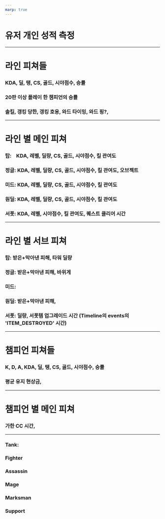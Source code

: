 ```yaml
---
marp: true
---
```


# 유저 개인 성적 측정

---

# 라인 피쳐들

### KDA, 딜, 탱, CS, 골드, 시야점수, 승률
### 20판 이상 플레이 한 챔피언의 승률
### 솔킬, 갱킹 당한, 갱킹 호응, 와드 타이밍, 와드 핑?, 

---

# 라인 별 메인 피쳐

### 탑:&nbsp;&nbsp;&nbsp;&nbsp;KDA, 레벨, 딜량, CS, 골드, 시야점수, 킬 관여도
### 정글: KDA, 레벨, 딜량, CS, 골드, 시야점수, 킬 관여도, 오브젝트
### 미드: KDA, 레벨, 딜량, CS, 골드, 시야점수, 킬 관여도
### 원딜: KDA, 레벨, 딜량, CS, 골드, 시야점수, 킬 관여도
### 서폿: KDA, 레벨, 시야점수, 킬 관여도, 퀘스트 클리어 시간 

---

# 라인 별 서브 피쳐

### 탑: 받은+막아낸 피해, 타워 딜량
### 정글: 받은+막아낸 피해, 바위게
### 미드: 
### 원딜: 받은+막아낸 피해, 
### 서폿: 딜량, 서폿템 업그레이드 시간 (Timeline의 events의 'ITEM_DESTROYED' 시간)

---

# 챔피언 피쳐들

### K, D, A, KDA, 딜, 탱, CS, 골드, 시야점수, 승률
### 평균 유지 현상금, 

---

# 챔피언 별 메인 피쳐

### 가한 CC 시간, 

---

### Tank: 
### Fighter
### Assassin
### Mage
### Marksman
### Support